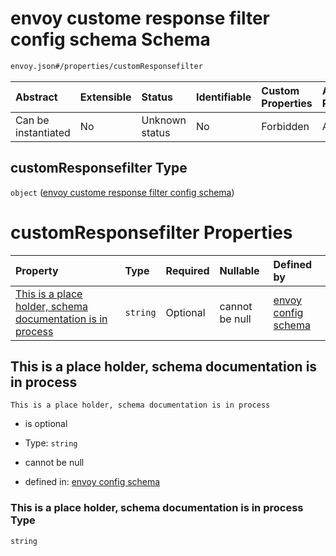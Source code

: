# envoy custome response filter config schema Schema

```txt
envoy.json#/properties/customResponsefilter
```



| Abstract            | Extensible | Status         | Identifiable | Custom Properties | Additional Properties | Access Restrictions | Defined In                                               |
| :------------------ | :--------- | :------------- | :----------- | :---------------- | :-------------------- | :------------------ | :------------------------------------------------------- |
| Can be instantiated | No         | Unknown status | No           | Forbidden         | Allowed               | none                | [envoy.json\*](../out/envoy.json "open original schema") |

## customResponsefilter Type

`object` ([envoy custome response filter config schema](envoy-properties-envoy-custome-response-filter-config-schema.md))

# customResponsefilter Properties

| Property                                                                                                                 | Type     | Required | Nullable       | Defined by                                                                                                                                                                                                                                                                      |
| :----------------------------------------------------------------------------------------------------------------------- | :------- | :------- | :------------- | :------------------------------------------------------------------------------------------------------------------------------------------------------------------------------------------------------------------------------------------------------------------------------ |
| [This is a place holder, schema documentation is in process](#this-is-a-place-holder-schema-documentation-is-in-process) | `string` | Optional | cannot be null | [envoy config schema](envoy-properties-envoy-custome-response-filter-config-schema-properties-this-is-a-place-holder-schema-documentation-is-in-process.md "envoy.json#/properties/customResponsefilter/properties/This is a place holder, schema documentation is in process") |

## This is a place holder, schema documentation is in process



`This is a place holder, schema documentation is in process`

* is optional

* Type: `string`

* cannot be null

* defined in: [envoy config schema](envoy-properties-envoy-custome-response-filter-config-schema-properties-this-is-a-place-holder-schema-documentation-is-in-process.md "envoy.json#/properties/customResponsefilter/properties/This is a place holder, schema documentation is in process")

### This is a place holder, schema documentation is in process Type

`string`
